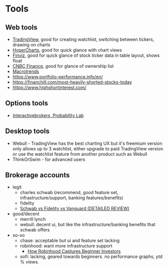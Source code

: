 # Tools


## Web tools
- [TradingView](https://www.tradingview.com/), good for creating watchlist, switching between tickers, drawing on charts
- [HyperCharts](https://hypercharts.co/), good for quick glance with chart views
- [Finviz](https://finviz.com/), good for quick glance of stock ticker data in table layout, shows float
- [CNBC Finance](https://www.cnbc.com/quotes/?symbol=SQ&tab=ownership), good for glance of ownership list
- [Macrotrends](https://www.macrotrends.net/)
- https://www.portfolio-performance.info/en/
- https://financhill.com/most-heavily-shorted-stocks-today
- https://www.highshortinterest.com/

## Options tools
- [Interactivebrokers, Probability Lab](https://www1.interactivebrokers.com/en/index.php?f=5910)


## Desktop tools
- Webull - TradingView has the best charting UX but it's freemium version only allows up to 3 watchlist, either upgrade to paid TradingView version or use the watchlist feature from another product such as Webull
- ThinkOrSwim - for advanced users


## Brokerage accounts
- legit
  - charles schwab (recommend, good feature set, infrastructure/support, banking features/benefits)
  - fidelity
  - [Schwab vs Fidelity vs Vanguard (DETAILED REVIEW)](https://www.youtube.com/watch?v=rAewPVEjeLM)
- good/decent
  - merrill lynch
  - webull: decent ui, but like the infrastructure/banking benefits that schwab offers
- so-so
  - chase: acceptable but ui and feature set lacking
  - robinhood: want more infrastructure support
    - [How Robinhood Captures Beginner Investors](https://www.youtube.com/watch?v=fjNtrraxLII)
  - sofi: lacking, geared towards beginners. no performance graphs, ytd % views.
